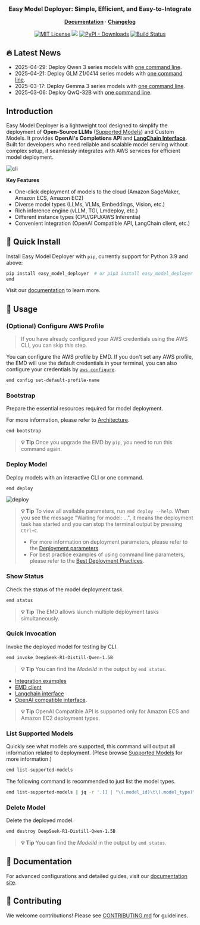 <p align="center">
    <h3 align="center">Easy Model Deployer: Simple, Efficient, and Easy-to-Integrate</h3>
</p>

<p align="center">
  <a href="https://aws-samples.github.io/easy-model-deployer/en/installation"><strong>Documentation</strong></a> ·
  <a href="https://github.com/aws-samples/easy-model-deployer/releases"><strong>Changelog</strong></a>
</p>

<p align="center">
  <a href="https://opensource.org/licenses/MIT"><img src="https://img.shields.io/badge/License-MIT-yellowgreen.svg" alt="MIT License"></a>
  <a href="https://pypi.org/project/easy_model_deployer"><img src="https://img.shields.io/pypi/v/easy_model_deployer.svg?logo=pypi&label=PyPI&logoColor=gold"></a>
  <a href="https://pypi.org/project/easy_model_deployer"><img alt="PyPI - Downloads" src="https://img.shields.io/pypi/dw/easy-model-deployer"></a>
  <a href="https://github.com/aws-samples/easy-model-deployer/actions/workflows/release-package.yml"><img src="https://github.com/aws-samples/easy-model-deployer/actions/workflows/release-package.yml/badge.svg" alt="Build Status"></a>
</p>

## 🔥 Latest News
- 2025-04-29: Deploy Qwen 3 series models with [one command line](https://github.com/aws-samples/easy-model-deployer/blob/main/docs/en/best_deployment_practices.md##famous-models###Qwen-3-Series).
- 2025-04-21: Deploy GLM Z1/0414 series models with [one command line](https://github.com/aws-samples/easy-model-deployer/blob/main/docs/en/best_deployment_practices.md##famous-models###GLM-Z1/0414-Series).
- 2025-03-17: Deploy Gemma 3 series models with [one command line](https://github.com/aws-samples/easy-model-deployer/blob/main/docs/en/best_deployment_practices.md##famous-models###gemma-3-series).
- 2025-03-06: Deploy QwQ-32B with [one command line](docs/en/best_deployment_practices.md##famous-models###qwen-series###qwq-32b).

## Introduction

Easy Model Deployer is a lightweight tool designed to simplify the deployment of **Open-Source LLMs** ([Supported Models](docs/en/supported_models.md)) and Custom Models. It provides **OpenAI's Completions API** and [**LangChain Interface**](https://github.com/langchain-ai/langchain). Built for developers who need reliable and scalable model serving without complex setup, it seamlessly integrates with AWS services for efficient model deployment.

![cli](docs/images/cli-all.gif)

**Key Features**

- One-click deployment of models to the cloud (Amazon SageMaker, Amazon ECS, Amazon EC2)
- Diverse model types (LLMs, VLMs, Embeddings, Vision, etc.)
- Rich inference engine (vLLM, TGI, Lmdeploy, etc.)
- Different instance types (CPU/GPU/AWS Inferentia)
- Convenient integration (OpenAI Compatible API, LangChain client, etc.)

## 🚀 Quick Install

Install Easy Model Deployer with `pip`, currently support for Python 3.9 and above:

```bash
pip install easy_model_deployer  # or pip3 install easy_model_deployer
emd
```

Visit our [documentation](https://aws-samples.github.io/easy-model-deployer/en/installation/) to learn more.

## 🔧 Usage

### (Optional) Configure AWS Profile

> If you have already configured your AWS credentials using the AWS CLI, you can skip this step.

You can configure the AWS profile by EMD. If you don't set any AWS profile, the EMD will use the default credentials in your terminal, you can also configure your credentials by [`aws configure`](https://docs.aws.amazon.com/cli/latest/userguide/cli-configure-files.html#cli-configure-files-methods).

```bash
emd config set-default-profile-name
```

### Bootstrap

Prepare the essential resources required for model deployment.

For more information, please refer to [Architecture](https://aws-samples.github.io/easy-model-deployer/en/architecture/).

```bash
emd bootstrap
```

> **💡 Tip** Once you upgrade the EMD by `pip`, you need to run this command again.

### Deploy Model

Deploy models with an interactive CLI or one command.

```bash
emd deploy
```

![deploy](docs/images/cli-deploy.gif)

> **💡 Tip** To view all available parameters, run `emd deploy --help`.
> When you see the message "Waiting for model: ...", it means the deployment task has started and you can stop the terminal output by pressing `Ctrl+C`.
>
> - For more information on deployment parameters, please refer to the [Deployment parameters](docs/en/installation.md).
> - For best practice examples of using command line parameters, please refer to the [Best Deployment Practices](docs/en/best_deployment_practices.md).

### Show Status

Check the status of the model deployment task.

```bash
emd status
```

> **💡 Tip** The EMD allows launch multiple deployment tasks simultaneously.

### Quick Invocation

Invoke the deployed model for testing by CLI.

```bash
emd invoke DeepSeek-R1-Distill-Qwen-1.5B
```

> **💡 Tip** You can find the *ModelId* in the output by `emd status`.

- [Integration examples](https://aws-samples.github.io/easy-model-deployer/)
- [EMD client](docs/en/emd_client.md)
- [Langchain interface](docs/en/langchain_interface.md)
- [OpenAI compatible interface](docs/en/openai_compatiable.md).

> **💡 Tip** OpenAI Compatible API is supported only for Amazon ECS and Amazon EC2 deployment types.

### List Supported Models

Quickly see what models are supported, this command will output all information related to deployment. (Plese browse [Supported Models](docs/en/supported_models.md) for more information.)

```bash
emd list-supported-models
```

The following command is recommended to just list the model types.

```bash
emd list-supported-models | jq -r '.[] | "\(.model_id)\t\(.model_type)"' | column -t -s $'\t' | sort
```

### Delete Model

Delete the deployed model.

```bash
emd destroy DeepSeek-R1-Distill-Qwen-1.5B
```

> **💡 Tip** You can find the *ModelId* in the output by `emd status`.

## 📖 Documentation

For advanced configurations and detailed guides, visit our [documentation site](https://aws-samples.github.io/easy-model-deployer/).

## 🤝 Contributing

We welcome contributions! Please see [CONTRIBUTING.md](CONTRIBUTING.md) for guidelines.

